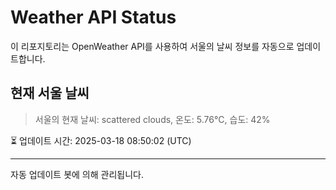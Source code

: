 
# Weather API Status

이 리포지토리는 OpenWeather API를 사용하여 서울의 날씨 정보를 자동으로 업데이트합니다.

## 현재 서울 날씨
> 서울의 현재 날씨: scattered clouds, 온도: 5.76°C, 습도: 42%

⏳ 업데이트 시간: 2025-03-18 08:50:02 (UTC)

---
자동 업데이트 봇에 의해 관리됩니다.
